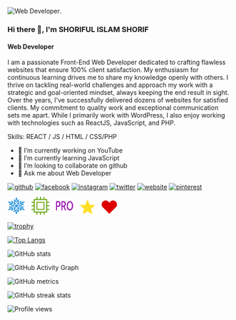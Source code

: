 ![Web Developer ](https://media.licdn.com/dms/image/D5616AQHJBK_1cwlTZA/profile-displaybackgroundimage-shrink_350_1400/0/1694938543890?e=1702512000&v=beta&t=RkHfCRwcbjMBiooPHEiY-vJ1CWrNzqoTO47-sGDcv3k).
### Hi there 👋, I'm SHORIFUL ISLAM SHORIF
#### Web Developer


I am a passionate Front-End Web Developer dedicated to crafting flawless websites that ensure 100% client satisfaction. My enthusiasm for continuous learning drives me to share my knowledge openly with others. I thrive on tackling real-world challenges and approach my work with a strategic and goal-oriented mindset, always keeping the end result in sight. Over the years, I've successfully delivered dozens of websites for satisfied clients. My commitment to quality work and exceptional communication sets me apart. While I primarily work with WordPress, I also enjoy working with technologies such as ReactJS, JavaScript, and PHP.	


Skills:  REACT / JS / HTML / CSS/PHP

- 🔭 I’m currently working on YouTube  
- 🌱 I’m currently learning JavaScript  
- 👯 I’m looking to collaborate on github  
- 💬 Ask me about Web Developer  


[<img src='https://cdn.jsdelivr.net/npm/simple-icons@3.0.1/icons/github.svg' alt='github' height='40'>](https://github.com/Shorif21)  [<img src='https://cdn.jsdelivr.net/npm/simple-icons@3.0.1/icons/facebook.svg' alt='facebook' height='40'>](https://www.facebook.com/ICT.SHORIF)  [<img src='https://cdn.jsdelivr.net/npm/simple-icons@3.0.1/icons/instagram.svg' alt='instagram' height='40'>](https://www.instagram.com/msi.shorif//)  [<img src='https://cdn.jsdelivr.net/npm/simple-icons@3.0.1/icons/twitter.svg' alt='twitter' height='40'>](https://twitter.com/SHORIF1098954)  [<img src='https://cdn.jsdelivr.net/npm/simple-icons@3.0.1/icons/icloud.svg' alt='website' height='40'>](www.ruraldev.com)  [<img src='https://cdn.jsdelivr.net/npm/simple-icons@3.0.1/icons/pinterest.svg' alt='pinterest' height='40'>](sshorif777)  

<a href='https://archiveprogram.github.com/'><img src='https://raw.githubusercontent.com/acervenky/animated-github-badges/master/assets/acbadge.gif' width='40' height='40'></a> <a href='https://docs.github.com/en/developers'><img src='https://raw.githubusercontent.com/acervenky/animated-github-badges/master/assets/devbadge.gif' width='40' height='40'></a> <a href='https://github.com/pricing'><img src='https://raw.githubusercontent.com/acervenky/animated-github-badges/master/assets/pro.gif' width='40' height='40'></a> <a href='https://stars.github.com/'><img src='https://raw.githubusercontent.com/acervenky/animated-github-badges/master/assets/starbadge.gif' width='35' height='35'></a> <a href='https://docs.github.com/en/github/supporting-the-open-source-community-with-github-sponsors'><img src='https://raw.githubusercontent.com/acervenky/animated-github-badges/master/assets/sponsorbadge.gif' width='35' height='35'></a> 

[![trophy](https://github-profile-trophy.vercel.app/?username=Shorif21)](https://github.com/ryo-ma/github-profile-trophy)

[![Top Langs](https://github-readme-stats.vercel.app/api/top-langs/?username=Shorif21)](https://github.com/anuraghazra/github-readme-stats)

![GitHub stats](https://github-readme-stats.vercel.app/api?username=Shorif21&show_icons=true&count_private=true)  

![GitHub Activity Graph](https://activity-graph.herokuapp.com/graph?username=Shorif21)  

![GitHub metrics](https://metrics.lecoq.io/Shorif21)  

![GitHub streak stats](https://streak-stats.demolab.com/?user=Shorif21)  

![Profile views](https://gpvc.arturio.dev/Shorif21)  
